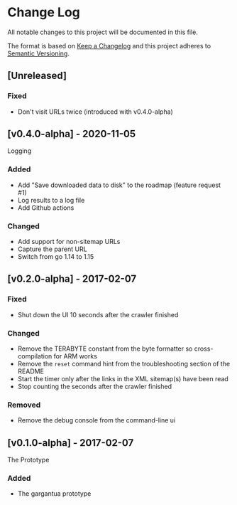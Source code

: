 # Change Log
All notable changes to this project will be documented in this file.

The format is based on [Keep a Changelog](http://keepachangelog.com/)
and this project adheres to [Semantic Versioning](http://semver.org/).

## [Unreleased]

### Fixed
- Don't visit URLs twice (introduced with v0.4.0-alpha)

## [v0.4.0-alpha] - 2020-11-05

Logging

### Added
- Add "Save downloaded data to disk" to the roadmap (feature request #1)
- Log results to a log file
- Add Github actions

### Changed
- Add support for non-sitemap URLs
- Capture the parent URL
- Switch from go 1.14 to 1.15

## [v0.2.0-alpha] - 2017-02-07

### Fixed
- Shut down the UI 10 seconds after the crawler finished

### Changed
- Remove the TERABYTE constant from the byte formatter so cross-compilation for ARM works
- Remove the `reset` command hint from the troubleshooting section of the README
- Start the timer only after the links in the XML sitemap(s) have been read
- Stop counting the seconds after the crawler finished

### Removed
- Remove the debug console from the command-line ui

## [v0.1.0-alpha] - 2017-02-07

The Prototype

### Added
- The gargantua prototype
